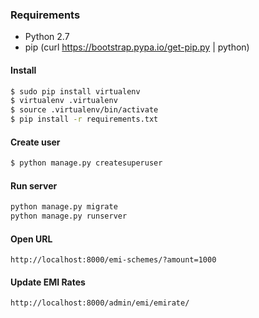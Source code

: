 ### Requirements
- Python 2.7
- pip (curl https://bootstrap.pypa.io/get-pip.py | python)

#### Install
```sh
$ sudo pip install virtualenv
$ virtualenv .virtualenv
$ source .virtualenv/bin/activate
$ pip install -r requirements.txt
```

#### Create user
```sh
$ python manage.py createsuperuser
```

#### Run server
```sh
python manage.py migrate
python manage.py runserver
```

#### Open URL
```
http://localhost:8000/emi-schemes/?amount=1000
```

#### Update EMI Rates
```
http://localhost:8000/admin/emi/emirate/
```
